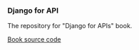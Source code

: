 ### Django for API

The repository for "Django for APIs" book.

[Book source code](https://github.com/wsvincent/restapiswithdjango)
